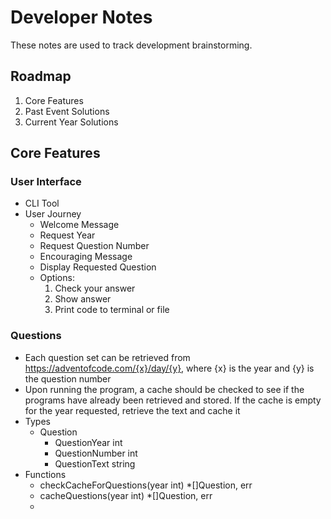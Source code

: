 # Developer Notes
These notes are used to track development brainstorming.

## Roadmap
1. Core Features
2. Past Event Solutions
3. Current Year Solutions

## Core Features

### User Interface
- CLI Tool
- User Journey
  - Welcome Message
  - Request Year
  - Request Question Number
  - Encouraging Message
  - Display Requested Question
  - Options:
    1. Check your answer
    2. Show answer
    3. Print code to terminal or file

### Questions
- Each question set can be retrieved from https://adventofcode.com/{x}/day/{y}, where {x} is the year and {y} is the question number
- Upon running the program, a cache should be checked to see if the programs have already been retrieved and stored. If the cache is empty for the year requested, retrieve the text and cache it
- Types
  - Question
    - QuestionYear int
    - QuestionNumber int
    - QuestionText string
- Functions
  - checkCacheForQuestions(year int) \*[]Question, err
  - cacheQuestions(year int) \*[]Question, err
  - 



  
